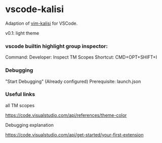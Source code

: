 # vscode-kalisi

Adaption of [vim-kalisi](https://github.com/freeo/vim-kalisi) for VSCode.

v0.1: light theme

### vscode builtin highlight group inspector:

Command:
    Developer: Inspect TM Scopes
Shortcut:
    CMD+OPT+SHIFT+I

### Debugging

"Start Debugging"
(Already configured) Prerequisite: launch.json

### Useful links

all TM scopes

https://code.visualstudio.com/api/references/theme-color

Debugging explanation

https://code.visualstudio.com/api/get-started/your-first-extension